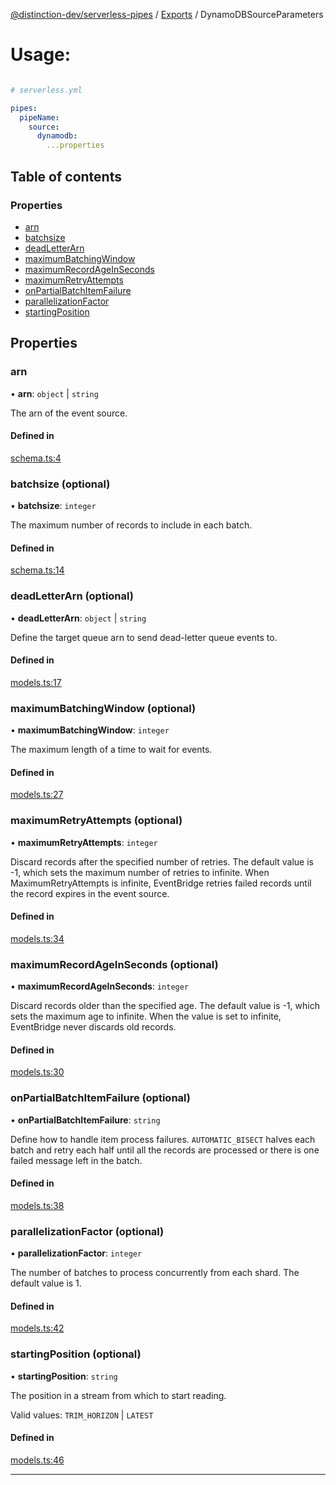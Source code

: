 [@distinction-dev/serverless-pipes](../README.md) / [Exports](parameters.md) / DynamoDBSourceParameters

# Usage: 
```yaml

# serverless.yml

pipes:
  pipeName:
    source:
      dynamodb:
        ...properties
```


## Table of contents

### Properties

- [arn](DynamoDBSourceParameters.md#arn)
- [batchsize](DynamoDBSourceParameters.md#batchsize)
- [deadLetterArn](DynamoDBSourceParameters.md#deadLetterArn)
- [maximumBatchingWindow](DynamoDBSourceParameters.md#maximumBatchingWindow)
- [maximumRecordAgeInSeconds](DynamoDBSourceParameters.md#maximumRecordAgeInSeconds)
- [maximumRetryAttempts](DynamoDBSourceParameters.md#maximumRetryAttempts)
- [onPartialBatchItemFailure](DynamoDBSourceParameters.md#onPartialBatchItemFailure)
- [parallelizationFactor](DynamoDBSourceParameters.md#parallelizationFactor)
- [startingPosition](DynamoDBSourceParameters.md#startingPosition)

## Properties

### arn

• **arn**: `object` | `string`

The arn of the event source.


#### Defined in

[schema.ts:4](https://github.com/distinction-dev/serverless-pipes/blob/bafcd10b595a304cf2a2f2f7cf109be3ea8504f2/src/schema.ts#L4)

### batchsize (optional)

• **batchsize**: `integer`

The maximum number of records to include in each batch.


#### Defined in

[schema.ts:14](https://github.com/distinction-dev/serverless-pipes/blob/bafcd10b595a304cf2a2f2f7cf109be3ea8504f2/src/schema.ts#L14)

### deadLetterArn (optional)

• **deadLetterArn**: `object` | `string`

Define the target queue arn to send dead-letter queue events to.

#### Defined in

[models.ts:17](https://github.com/distinction-dev/serverless-pipes/blob/bafcd10b595a304cf2a2f2f7cf109be3ea8504f2/src/schema.ts#L17)


### maximumBatchingWindow (optional)

• **maximumBatchingWindow**: `integer`

The maximum length of a time to wait for events.

#### Defined in

[models.ts:27](https://github.com/distinction-dev/serverless-pipes/blob/bafcd10b595a304cf2a2f2f7cf109be3ea8504f2/src/schema.ts#L27)


### maximumRetryAttempts (optional)

• **maximumRetryAttempts**: `integer`

Discard records after the specified number of retries. The default value is -1, which sets the maximum number of retries to infinite. When MaximumRetryAttempts is infinite, EventBridge retries failed records until the record expires in the event source.

#### Defined in

[models.ts:34](https://github.com/distinction-dev/serverless-pipes/blob/bafcd10b595a304cf2a2f2f7cf109be3ea8504f2/src/schema.ts#L34)

### maximumRecordAgeInSeconds (optional)

• **maximumRecordAgeInSeconds**: `integer`

Discard records older than the specified age. The default value is -1, which sets the maximum age to infinite. When the value is set to infinite, EventBridge never discards old records.

#### Defined in

[models.ts:30](https://github.com/distinction-dev/serverless-pipes/blob/bafcd10b595a304cf2a2f2f7cf109be3ea8504f2/src/schema.ts#L30)



### onPartialBatchItemFailure (optional)

• **onPartialBatchItemFailure**: `string`

Define how to handle item process failures. `AUTOMATIC_BISECT` halves each batch and retry each half until all the records are processed or there is one failed message left in the batch.

#### Defined in

[models.ts:38](https://github.com/distinction-dev/serverless-pipes/blob/bafcd10b595a304cf2a2f2f7cf109be3ea8504f2/src/schema.ts#L38)


### parallelizationFactor (optional)

• **parallelizationFactor**: `integer`


The number of batches to process concurrently from each shard. The default value is 1.

#### Defined in

[models.ts:42](https://github.com/distinction-dev/serverless-pipes/blob/bafcd10b595a304cf2a2f2f7cf109be3ea8504f2/src/schema.ts#L42)


### startingPosition (optional)

• **startingPosition**: `string`

The position in a stream from which to start reading.

Valid values: `TRIM_HORIZON` | `LATEST`

#### Defined in

[models.ts:46](https://github.com/distinction-dev/serverless-pipes/blob/bafcd10b595a304cf2a2f2f7cf109be3ea8504f2/src/schema.ts#L46)


---
